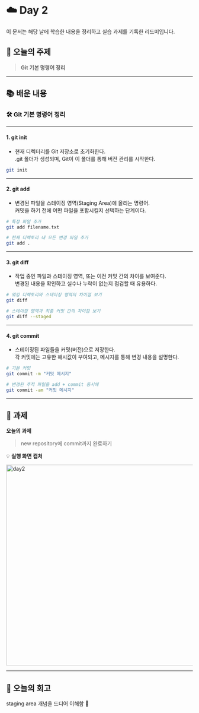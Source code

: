 # ☁️ Day 2
이 문서는 해당 날에 학습한 내용을 정리하고 실습 과제를 기록한 리드미입니다.

## 🔖 오늘의 주제
> **Git 기본 명령어 정리**

---

## 📚 배운 내용

### 🛠️ Git 기본 명령어 정리

---
#### 1. git init

- 현재 디렉터리를 Git 저장소로 초기화한다.  
  .git 폴더가 생성되며, Git이 이 폴더를 통해 버전 관리를 시작한다.

```bash
git init
```

---

#### 2. git add

- 변경된 파일을 스테이징 영역(Staging Area)에 올리는 명령어.  
  커밋을 하기 전에 어떤 파일을 포함시킬지 선택하는 단계이다.

```bash
# 특정 파일 추가
git add filename.txt

# 현재 디렉토리 내 모든 변경 파일 추가
git add .
```

---

#### 3. git diff

- 작업 중인 파일과 스테이징 영역, 또는 이전 커밋 간의 차이를 보여준다.  
  변경된 내용을 확인하고 실수나 누락이 없는지 점검할 때 유용하다.

```bash
# 워킹 디렉토리와 스테이징 영역의 차이점 보기
git diff

# 스테이징 영역과 최종 커밋 간의 차이점 보기
git diff --staged
```
---

#### 4. git commit

- 스테이징된 파일들을 커밋(버전)으로 저장한다.  
  각 커밋에는 고유한 해시값이 부여되고, 메시지를 통해 변경 내용을 설명한다.

```bash
# 기본 커밋
git commit -m "커밋 메시지"

# 변경된 추적 파일을 add + commit 동시에
git commit -am "커밋 메시지"
```

---

## 📝 과제

**오늘의 과제**
> new repository에 commit까지 완료하기

💡 **실행 화면 캡처**

<img width="541" alt="day2" src="https://github.com/user-attachments/assets/43dfa127-b461-481b-8b31-b4fca1a6c0b1" />

---

## 💭 오늘의 회고
staging area 개념을 드디어 이해함 🚀
